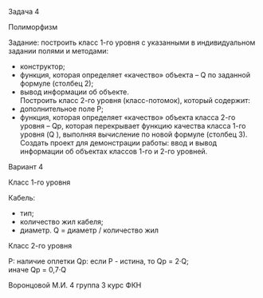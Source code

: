 Задача 4

Полиморфизм 

Задание: построить класс 1-го уровня с указанными в индивидуальном задании полями и методами: 
-	конструктор; 
-	функция, которая определяет «качество» объекта – Q  по заданной формуле (столбец 2); 
-	вывод информации об объекте.   
Построить класс 2-го уровня (класс-потомок), который содержит: 
-	дополнительное поле P; 
-	функция, которая определяет «качество» объекта класса 2-го уровня – Qp, которая перекрывает функцию качества класса 1-го уровня (Q ), выполняя вычисление по новой формуле (столбец 3).  
Создать проект для демонстрации работы: ввод и вывод информации об объектах классов 1-го и 2-го уровней. 

Вариант 4	

Класс 1-го уровня

Кабель: 

-	тип; 
-	количество жил кабеля; 
- диаметр. 
Q = диаметр / количество жил 	 

Класс 2-го уровня

P: наличие оплетки 
Qp: если Р - истина,  то    Qp = 2·Q;         
                      иначе  Qp = 0,7·Q 


Воронцовой М.И. 4 группа 3 курс ФКН
 
